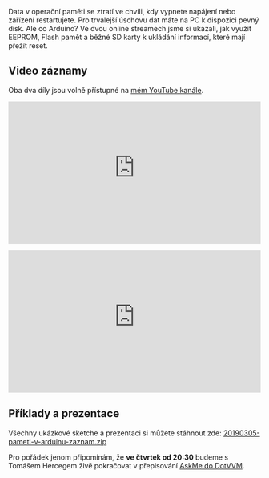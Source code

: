 <!-- dcterms:title = Aby data v Arduinu přežila restart - záznam a materiály -->
<!-- dcterms:abstract = Data v operační paměti se ztratí ve chvíli, kdy vypnete napájení nebo zařízení restartujete. Pro trvalejší úschovu dat máte na PC k dispozici pevný disk. Ale co Arduino? Záznam živého vysílání a podklady. -->
<!-- dcterms:creator = Michal Altair Valášek -->
<!-- x4w:pictureUrl = /perex-pictures/20190301-pameti-v-arduinu.jpg -->
<!-- x4w:pictureWidth = 150 -->
<!-- x4w:pictureHeight = 150 -->
<!-- x4w:coverUrl = /cover-pictures/20190301-pameti-v-arduinu.jpg -->
<!-- x4w:category = Akce a události -->
<!-- x4w:category = Bastlení -->
<!-- dcterms:dateAccepted = 2019-03-05 -->

Data v operační paměti se ztratí ve chvíli, kdy vypnete napájení nebo zařízení restartujete. Pro trvalejší úschovu dat máte na PC k dispozici pevný disk. Ale co Arduino? Ve dvou online streamech jsme si ukázali, jak využít EEPROM, Flash pamět a běžné SD karty k ukládání informací, které mají přežít reset.

## Video záznamy

Oba dva díly jsou volně přístupné na [mém YouTube kanále](https://www.youtube.com/watch?v=RclXYxb_Duk&list=PLoOpAe_g1x4JHEdVp0kDekd21dR8nlkRk).

<p style="position:relative;padding-top:56.25%;">
  <iframe src="https://www.youtube-nocookie.com/embed/RclXYxb_Duk" frameborder="0" allowfullscreen allow="accelerometer; autoplay; encrypted-media; gyroscope; picture-in-picture" style="position:absolute;top:0;left:0;width:100%;height:100%;"></iframe>
</p>

<p style="position:relative;padding-top:56.25%;">
  <iframe src="https://www.youtube-nocookie.com/embed/x_VjfMgiIKI" frameborder="0" allowfullscreen allow="accelerometer; autoplay; encrypted-media; gyroscope; picture-in-picture" style="position:absolute;top:0;left:0;width:100%;height:100%;"></iframe>
</p>

## Příklady a prezentace

Všechny ukázkové sketche a prezentaci si můžete stáhnout zde: [20190305-pameti-v-arduinu-zaznam.zip](https://www.cdn.altairis.cz/Blog/2019/20190305-pameti-v-arduinu-zaznam.zip)

Pro pořádek jenom připomínám, že **ve čtvrtek od 20:30** budeme s Tomášem Hercegem živě pokračovat v přepisování [AskMe do DotVVM](/2019/02/askme-dotvvm-1-zaznam).